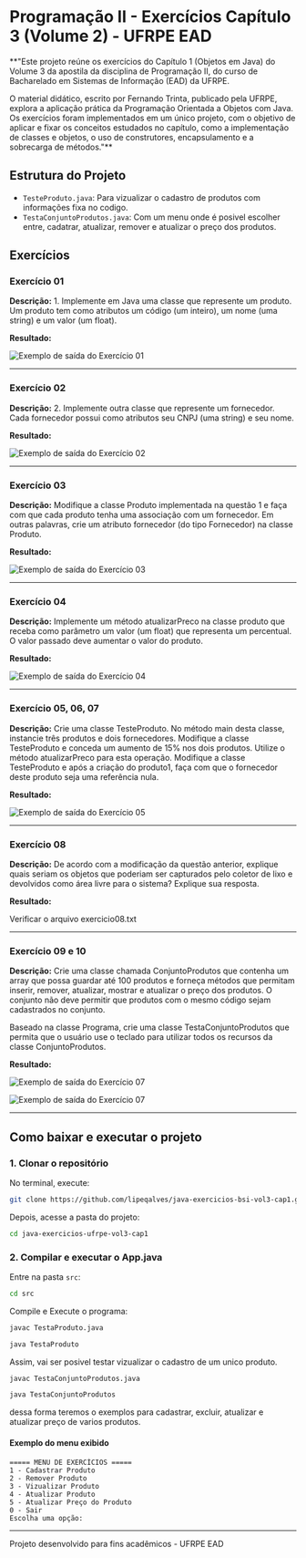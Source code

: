 # Programação II - Exercícios Capítulo 3 (Volume 2) - UFRPE EAD

**"Este projeto reúne os exercícios do Capítulo 1 (Objetos em Java) do Volume 3 da apostila da disciplina de Programação II, do curso de Bacharelado em Sistemas de Informação (EAD) da UFRPE.

O material didático, escrito por Fernando Trinta, publicado pela UFRPE, explora a aplicação prática da Programação Orientada a Objetos com Java. Os exercícios foram implementados em um único projeto, com o objetivo de aplicar e fixar os conceitos estudados no capítulo, como a implementação de classes e objetos, o uso de construtores, encapsulamento e a sobrecarga de métodos."**

## Estrutura do Projeto

- `TesteProduto.java`: Para vizualizar o cadastro de produtos com informações fixa no codigo.
- `TestaConjuntoProdutos.java`: Com um menu onde é posivel escolher entre, cadatrar, atualizar, remover e atualizar o preço dos produtos.

## Exercícios

### Exercício 01

**Descrição:** 1. Implemente em Java uma classe que represente um produto. Um produto tem como atributos um código (um inteiro), um nome (uma string) e um valor (um float).

**Resultado:**

![Exemplo de saída do Exercício 01](imagens/Cap1Exercicio01.png)

---

### Exercício 02

**Descrição:** 2. Implemente outra classe que represente um fornecedor. Cada fornecedor possui como atributos seu CNPJ (uma string) e seu nome.

**Resultado:**

![Exemplo de saída do Exercício 02](imagens/Cap1Exercicio02.png)

---

### Exercício 03

**Descrição:** Modifique a classe Produto implementada na questão 1 e faça com que cada produto tenha uma associação com um fornecedor. Em outras palavras, crie um
atributo fornecedor (do tipo Fornecedor) na classe Produto.

**Resultado:**

![Exemplo de saída do Exercício 03](imagens/Cap1Exercicio03.png)

---

### Exercício 04

**Descrição:** Implemente um método atualizarPreco na classe produto que receba
como parâmetro um valor (um float) que representa um percentual. O valor
passado deve aumentar o valor do produto.

**Resultado:**

![Exemplo de saída do Exercício 04](imagens/Cap1Exercicio04.png)

---

### Exercício 05, 06, 07

**Descrição:** Crie uma classe TesteProduto. No método main desta classe, instancie três produtos e dois fornecedores.
Modifique a classe TesteProduto e conceda um aumento de 15% nos dois
produtos. Utilize o método atualizarPreco para esta operação.
Modifique a classe TesteProduto e após a criação do produto1, faça com que
o fornecedor deste produto seja uma referência nula.

**Resultado:**

![Exemplo de saída do Exercício 05](imagens/Cap1Exercicio05.png)

---

### Exercício 08

**Descrição:** De acordo com a modificação da questão anterior, explique quais seriam os objetos
que poderiam ser capturados pelo coletor de lixo e devolvidos como área livre para
o sistema? Explique sua resposta.

**Resultado:**

Verificar o arquivo exercicio08.txt

---

### Exercício 09 e 10

**Descrição:** Crie uma classe chamada ConjuntoProdutos que contenha um array que possa guardar até 100
produtos e forneça métodos que permitam inserir, remover, atualizar, mostrar e atualizar o preço dos produtos. O conjunto não deve permitir que produtos com o mesmo código sejam cadastrados no conjunto.

Baseado na classe Programa, crie uma classe TestaConjuntoProdutos que permita que o usuário use o teclado para utilizar todos os recursos da classe
ConjuntoProdutos.

**Resultado:**

![Exemplo de saída do Exercício 07](imagens/Cap1Exercicio09.png)

![Exemplo de saída do Exercício 07](imagens/Cap1Exercicio10.png)

---

## Como baixar e executar o projeto

### 1. Clonar o repositório

No terminal, execute:

```sh
git clone https://github.com/lipeqalves/java-exercicios-bsi-vol3-cap1.git
```

Depois, acesse a pasta do projeto:

```sh
cd java-exercicios-ufrpe-vol3-cap1
```

### 2. Compilar e executar o App.java

Entre na pasta `src`:

```sh
cd src
```

Compile e Execute o programa:

```sh
javac TestaProduto.java
```

```sh
java TestaProduto
```

Assim, vai ser posivel testar vizualizar o cadastro de um unico produto.

```sh
javac TestaConjuntoProdutos.java
```

```sh
java TestaConjuntoProdutos
```

dessa forma teremos o exemplos para cadastrar, excluir, atualizar e atualizar preço de varios produtos.

#### Exemplo do menu exibido

```text
===== MENU DE EXERCÍCIOS =====
1 - Cadastrar Produto
2 - Remover Produto
3 - Vizualizar Produto
4 - Atualizar Produto
5 - Atualizar Preço do Produto
0 - Sair
Escolha uma opção:
```

---

Projeto desenvolvido para fins acadêmicos - UFRPE EAD
